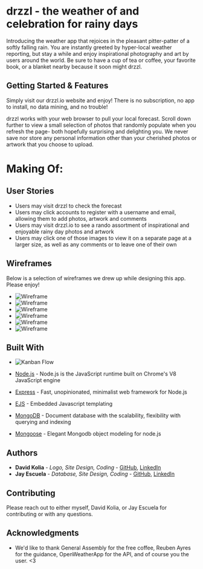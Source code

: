 # drzzl - the weather of and celebration for rainy days

Introducing the weather app that rejoices in the pleasant pitter-patter of a softly falling rain. You are instantly greeted by hyper-local weather reporting, but stay a while and enjoy inspirational photography and art by users around the world. Be sure to have a cup of tea or coffee, your favorite book, or a blanket nearby because it soon might drzzl.



## Getting Started & Features

Simply visit our drzzl.io website and enjoy! There is no subscription, no app to install, no data mining, and no trouble!

drzzl works with your web browser to pull your local forecast. Scroll down further to view a small selection of photos that randomly populate when you refresh the page- both hopefully surprising and delighting you. We never save nor store any personal information other than your cherished photos or artwork that you choose to upload.



# Making Of:

## User Stories

* Users may visit drzzl to check the forecast
* Users may click accounts to register with a username and email, allowing them to add photos, artwork and comments
* Users may visit drzzl.io to see a rando assortment of inspirational and enjoyable rainy day photos and artwork
* Users may click one of those images to view it on a separate page at a larger size, as well as any comments or to leave one of their own


## Wireframes

Below is a selection of wireframes we drew up while designing this app. Please enjoy!

* ![Wireframe](https://imgur.com/xO99MeX)
* ![Wireframe](https://imgur.com/1EQHij0)
* ![Wireframe](https://imgur.com/3F4uSMd)
* ![Wireframe](https://imgur.com/xbKRq5r)
* ![Wireframe](https://imgur.com/dfXbaF4)
* ![Wireframe](https://imgur.com/mWBOH8M)



## Built With

* ![Kanban Flow](https://imgur.com/a/XPEm1tx)

* [Node.js](https://nodejs.org/en/) - Node.js is the JavaScript runtime built on Chrome's V8 JavaScript engine
* [Express](https://expressjs.com/) - Fast, unopinionated, minimalist web framework for Node.js
* [EJS](http://www.ejs.co/) - Embedded Javascript templating
* [MongoDB](https://www.mongodb.com/) -  Document database with the scalability, flexibility with querying and indexing
* [Mongoose](http://mongoosejs.com/) - Elegant Mongodb object modeling for node.js



## Authors

* **David Kolia** - *Logo, Site Design, Coding* - [GitHub](https://github.com/DKolia), [LinkedIn](https://www.linkedin.com/in/davidkolia/)
* **Jay Escuela** - *Database, Site Design, Coding* - [GitHub](https://github.com/JayEscala), [LinkedIn](https://www.linkedin.com/in/jonathan-escala-43094571/)



## Contributing

Please reach out to either myself, David Kolia, or Jay Escuela for contributing or with any questions.



## Acknowledgments

* We'd like to thank General Assembly for the free coffee, Reuben Ayres for the guidance, OpenWeatherApp for the API, and of course you the user. <3


